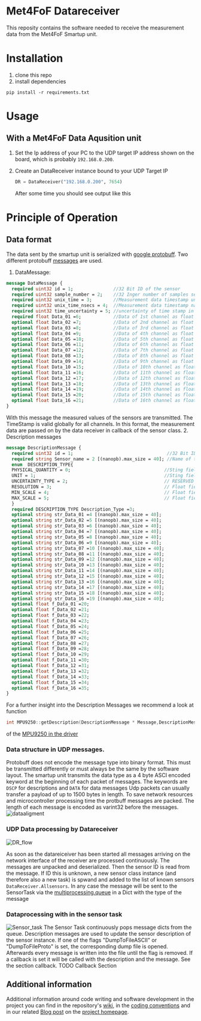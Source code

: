 # Met4FoF Datareceiver
This reposity contains the software needed to receive the measurement data from the Met4FoF Smartup unit.
# Installation
1. clone this repo
2. install dependencies
```
pip install -r requirements.txt
```

# Usage
## With a Met4FoF Data Aqusition unit
1. Set the Ip address of your PC to the UDP target IP address shown on the board, which is probably ```192.168.0.200```.
2. Create an DataReceiver instance bound to your UDP Target IP
    ```python
    DR = DataReceiver("192.168.0.200", 7654)
    ``` 
   
    After some time you should see output like this 
   
# Principle of Operation
## Data format
The data sent by the smartup unit is serialized with [google protobuff](https://developers.google.com/protocol-buffers).
Two different protobuff [messages](https://github.com/Met4FoF/Met4FoF-SmartUpUnit/blob/SSU_V2/protobuff_deps/messages.proto) are used.
1. DataMessage:
```protobuf
message DataMessage {
  required uint32 id = 1;               //32 Bit ID of the sensor                         [0x1FE40100]
  required uint32 sample_number = 2;    //32 Inger number of samples sent                 [1000]
  required uint32 unix_time = 3;        //Measurement data timestamp unix seconds         [1586940213]-->2020-04-15T08:43:33+00:00 in ISO 8601
  required uint32 unix_time_nsecs = 4;  //Measurement data timestamp nanosecond fraction  [123456]------>2020-04-15T08:43:33.000123456
  required uint32 time_uncertainty = 5; //uncertainty of time stamp in nanoseconds        [150]--------->2020-04-15T08:43:33.000123456+-0.000000150  
  required float Data_01 =6;            //Data of 1st channel as float number             [9.81]
  optional float Data_02 =7;            //Data of 2nd channel as float number
  optional float Data_03 =8;            //Data of 3rd channel as float number            
  optional float Data_04 =9;            //Data of 4th channel as float number
  optional float Data_05 =10;           //Data of 5th channel as float number
  optional float Data_06 =11;           //Data of 6th channel as float number
  optional float Data_07 =12;           //Data of 7th channel as float number
  optional float Data_08 =13;           //Data of 8th channel as float number
  optional float Data_09 =14;           //Data of 9th channel as float number
  optional float Data_10 =15;           //Data of 10th channel as float number
  optional float Data_11 =16;           //Data of 11th channel as float number
  optional float Data_12 =17;           //Data of 12th channel as float number
  optional float Data_13 =18;           //Data of 13th channel as float number
  optional float Data_14 =19;           //Data of 14th channel as float number
  optional float Data_15 =20;           //Data of 15th channel as float number
  optional float Data_16 =21;           //Data of 16th channel as float number
}
```
With this message the measured values of the sensors are transmitted. The TimeStamp is valid globally for all channels.
In this format, the measurement data are passed on by the data receiver in callback of the sensor class.
2. Description messages
```protobuf
message DescriptionMessage {
  required uint32 id = 1;                                   //32 Bit ID of the sensor     [0x1FE40100]
  required string Sensor_name = 2 [(nanopb).max_size = 40]; //Name of the Sensor          [MPU 9250]
  enum  DESCRIPTION_TYPE{
  PHYSICAL_QUANTITY = 0;                                   //Sting fields describe the unit of the measured values
  UNIT = 1;                                                //Sting fields describe the unit of the measured values in DSI Format https://gitlab1.ptb.de/d-ptb/d-si/xsd-d-si
  UNCERTAINTY_TYPE = 2;                                    // RESERVED
  RESOLUTION = 3;                                          // Float field contains the number of steps between Min and Max Value eg [256] for an 8 bit Sensor or [1024] for an 10 bit sensor
  MIN_SCALE = 4;                                           // Float field contains the maximal possible value for an data channel
  MAX_SCALE = 5;                                           // Float field contains the minmal possible value for an data channel
  }
  required DESCRIPTION_TYPE Description_Type =3;
  optional string str_Data_01 =4 [(nanopb).max_size = 40];
  optional string str_Data_02 =5 [(nanopb).max_size = 40];
  optional string str_Data_03 =6 [(nanopb).max_size = 40];
  optional string str_Data_04 =7 [(nanopb).max_size = 40];
  optional string str_Data_05 =8 [(nanopb).max_size = 40];
  optional string str_Data_06 =9 [(nanopb).max_size = 40];
  optional string str_Data_07 =10 [(nanopb).max_size = 40];
  optional string str_Data_08 =11 [(nanopb).max_size = 40];
  optional string str_Data_09 =12 [(nanopb).max_size = 40];
  optional string str_Data_10 =13 [(nanopb).max_size = 40];
  optional string str_Data_11 =14 [(nanopb).max_size = 40];
  optional string str_Data_12 =15 [(nanopb).max_size = 40];
  optional string str_Data_13 =16 [(nanopb).max_size = 40];
  optional string str_Data_14 =17 [(nanopb).max_size = 40];
  optional string str_Data_15 =18 [(nanopb).max_size = 40];
  optional string str_Data_16 =19 [(nanopb).max_size = 40];
  optional float f_Data_01 =20;
  optional float f_Data_02 =21;
  optional float f_Data_03 =22;
  optional float f_Data_04 =23;
  optional float f_Data_05 =24;
  optional float f_Data_06 =25;
  optional float f_Data_07 =26;
  optional float f_Data_08 =27;
  optional float f_Data_09 =28;
  optional float f_Data_10 =29;
  optional float f_Data_11 =30;
  optional float f_Data_12 =31;
  optional float f_Data_13 =32;
  optional float f_Data_14 =33;
  optional float f_Data_15 =34;
  optional float f_Data_16 =35;
}
```
For a further insight into the Description Messages we recommend a look at function
```c++
int MPU9250::getDescription(DescriptionMessage * Message,DescriptionMessage_DESCRIPTION_TYPE DESCRIPTION_TYPE)
```
of the [MPU9250 in the driver](https://github.com/Met4FoF/Met4FoF-SmartUpUnit/blob/SSU_V2/Src/MPU9250.cpp)

### Data structure in UDP messages.

Protobuff does not encode the message type into binary format. This must be transmitted differently or must always be the same by the software layout.
The smartup unit transmits the data type as a 4 byte ASCI encoded keyword at the beginning of each packet of messages.
The keywords are ```DSCP``` for descriptions and ```DATA``` for data messages
Udp packets can usually transfer a payload of up to 1500 bytes in length. To save network resources and microcontroller processing time the protbuff messages are packed.  The length of each message is encoded as varint32 before the messages.
![dataaligment](doc/msg_deli.png "UDP data aligment")

### UDP Data processing by Datareceiver
![DR_flow](doc/DR_flow.png "Data processing by Datareceiver")

As soon as the datareiceiver has been started all messages arriving on the network interface of the receiver are processed continuously. The messages are unpacked and deserialized. Then the sensor ID is read from the message. If ID this is unknown, a new sensor class instance (and therefore also a new task) is spwand and added to the list of known sensors ```DataReceiver.Allsensors```. In any case the message will be sent to the SensorTask via the [multiprocessing.queue](https://docs.python.org/2/library/multiprocessing.html) in a Dict with the type of the message

### Dataprocessing with in the sensor task
![Sensor_task](doc/Sensor_loop.png "Dataprocessing with in the sensor task")
The Sensor Task continuously pops message dicts from the queue. Description messages are used to update the sensor description of the sensor instance.
If one of the flags "DumpToFileASCII" or "DumpToFileProto" is set, the corresponding dump file is opened. Afterwards every message is written into the file until the flag is removed. If a callback is set it will be called with the description and the message. See the section callback. TODO Callback Section 
## Additional information

Additional information around code writing and software development in the project you can find in the repository's [wiki](https://github.com/Met4FoF/Code/wiki), in the [coding conventions](conventions/README.md) and in our related [Blog post](https://www.ptb.de/empir2018/met4fof/information-communication/blog/detail-view/?tx_news_pi1%5Bnews%5D=38&tx_news_pi1%5Bcontroller%5D=News&tx_news_pi1%5Baction%5D=detail&cHash=ce963c7573572d40ef0f496449ef8aff) on the [project homepage](https://www.ptb.de/empir2018/met4fof/home/).

